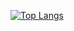 [![Top Langs](https://github-readme-stats.vercel.app/api/top-langs/?username=0xCP&layout=compact&theme=algolia&border_radius=10&hide_border=true)](https://github.com/anuraghazra/github-readme-stats)
